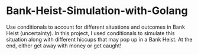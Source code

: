 # Bank-Heist-Simulation-with-Golang
Use conditionals to account for different situations and outcomes in Bank Heist (uncertainty). 
In this project, I used conditionals to simulate this situation along with different hiccups that may pop up in a Bank Heist.
At the end, either get away with money or get caught!
